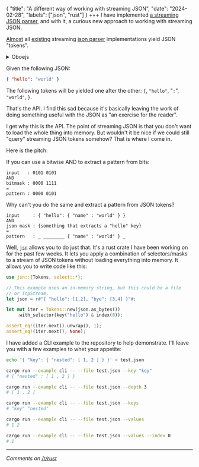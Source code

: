 {
    "title": "A different way of working with streaming JSON",
    "date": "2024-02-28",
    "labels": ["json", "rust"]
}
+++
I have implemented [a streaming JSON parser](https://crates.io/crates/jsn), and with it, a curious new approach to working with streaming JSON.

[Almost](https://www.baeldung.com/jackson-streaming-api#bd-parsing-json) all [existing](https://rapidjson.org/md_doc_sax.html#Reader) streaming [json parser](https://github.com/dscape/clarinet?tab=readme-ov-file#basics) implementations yield JSON "tokens".
<details>
    <summary>Oboejs</summary>
    <p>
    <a href="https://web.archive.org/web/20210814153523/http://oboejs.com/">Oboejs</a> is a notable exception.
    The website is down, but you can still peruse the API <a href="https://github.com/jimhigson/oboe.js-website/blob/master/pdf/examples.pdf">on the github page</a>.
    </p>
</details>

Given the following JSON:

```json
{ "hello": "world" }
```

The following tokens will be yielded one after the other: `{`, `"hello"`, "`:`", `"world"`, `}`.

That's the API. I find this sad because it's basically leaving the work of doing something useful with the JSON as "an exercise for the reader".

I get why this is the API. The point of streaming JSON is that you don't want to load the whole thing into memory. But wouldn't it be nice if we could still "query" streaming JSON tokens somehow? That is where I come in.

Here is the pitch:

If you can use a bitwise AND to extract a pattern from bits:

```
input   : 0101 0101
AND
bitmask : 0000 1111
=
pattern : 0000 0101
```

Why can't you do the same and extract a pattern from JSON tokens?

```
input     : { "hello": { "name" : "world" } }
AND
json mask : {something that extracts a "hello" key}
=
pattern   : _ ________ { "name" : "world" } _
```

Well, [`jsn`](https://crates.io/crates/jsn) allows you to do just that. It's a rust crate I have been working on for the past few weeks. It lets you apply a combination of selectors/masks to a stream of JSON tokens without loading everything into memory. It allows you to write code like this: 

```rust
use jsn::{Tokens, select::*};

// This example uses an in-memory string, but this could be a file
// or TcpStream.
let json = r#"{ "hello": [1,2], "bye": [3,4] }"#;

let mut iter = Tokens::new(json.as_bytes())
    .with_selector(key("hello") & index(0));

assert_eq!(iter.next().unwrap(), 1);
assert_eq!(iter.next(), None);
```

I have added a CLI example to the repository to help demonstrate. I'll leave you with a few examples to whet your appetite: 

```sh
echo '{ "key": { "nested": [ 1, 2 ] } }' > test.json

cargo run --example cli -- --file test.json --key "key"
# { "nested" : [ 1 , 2 ] }

cargo run --example cli -- --file test.json --depth 3
# [ 1 , 2 ]

cargo run --example cli -- --file test.json --keys
# "key" "nested"

cargo run --example cli -- --file test.json --values
# 1 2

cargo run --example cli -- --file test.json --values --index 0
# 1 
```

---
_Comments on [/r/rust](https://www.reddit.com/r/rust/comments/1b2d41c/jsn_a_different_way_of_working_with_streaming_json/)_

